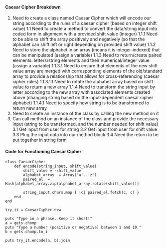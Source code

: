 #### Caesar Cipher Breakdown

1. Need to create a class named Caesar Cipher which will encode our string according to the rules of a caesar cipher (based on integer shift value)
  1.1 Need to create a method to convert the data/string input into coded form in alignment with a provided shift value (integer)
    1.1.1 Need to be able to shift the array positively and negatively (so that the alphabet can shift left or right depending on provided shift value)
    1.1.2 Need to store the alphabet in an array (means it is integer-indexed) that can be manipulated (assign a variable)
    1.1.3 Need to return/create paired elements: letters/string elements and their numerical/integer value (assign a variable)
      1.1.3.1 Need to ensure that elements of the new shift value array are merged with corresponding elements of the old/standard array to provide a relationship that allows for cross-referencing (caesar cipher rules)
        1.1.3.1.1 Need to rotate the alphabet array based on shift value to return a new array
    1.1.4 Need to transform the string input by letter according to the new array with associated elements created above (changing string based on the input-dependent caesar cipher alphabet)
      1.1.4.1 Need to specify how string is to be transformed to return new array
2. Need to create an instance of the class by calling the new method on it
3. Can call method on an instance of the class and provide the necessary input (string to be transformed, and the number needed for shift value)
  3.1 Get input from user for string
  3.2 Get input from user for shift value
  3.3 Plug the input data into our method block
  3.4 Need the return to be put together in string form


#### Code for Functioning Caesar Cipher


```
class CaesarCipher
    def encode(string_input, shift_value)
        shift_value = -shift_value
        alphabet_array  = Array('a'..'z')
        paired_el  = Hash[alphabet_array.zip(alphabet_array.rotate(shift_value))]

        string_input.chars.map { |c| paired_el.fetch(c, c) }
    end
end

try_it = CaesarCipher.new

puts "Type in a phrase. Keep it short!"
a = gets.chomp
puts "Type a number (positive or negative) between 1 and 10."
b = gets.chomp.to_i

puts try_it.encode(a, b).join
```
